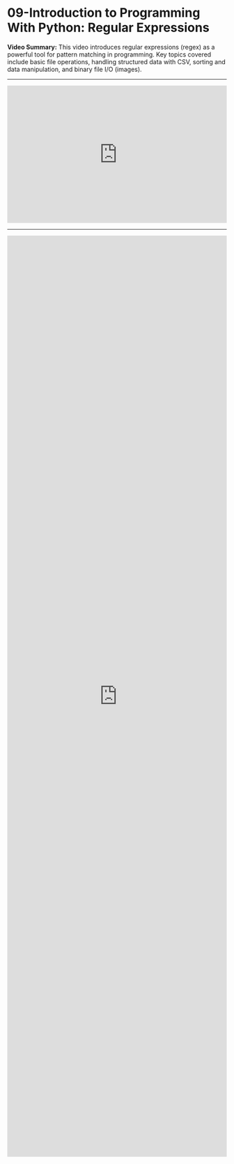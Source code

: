 # 09-Introduction to Programming With Python: Regular Expressions

**Video Summary:** This video introduces regular expressions (regex) as a powerful tool for pattern matching in programming. Key topics covered include basic file operations, handling structured data with CSV, sorting and data manipulation, and binary file I/O (images).

---

<iframe width="100%" height="315" src="https://www.youtube.com/embed/hy3sd9MOAcc?si=wHouagIy1FeFdKaZ" title="YouTube video player" frameborder="0" allow="accelerometer; autoplay; clipboard-write; encrypted-media; gyroscope; picture-in-picture; web-share" referrerpolicy="strict-origin-when-cross-origin" allowfullscreen></iframe>

---

<iframe src="https://docs.google.com/forms/d/e/1FAIpQLScL4qZt2jRZlSbjAjvMeCb5wvlnWh6v1EIUZB6O9DMKaRssPQ/viewform?embedded=true" width="100%" height="2112" frameborder="0" marginheight="0" marginwidth="0">Loading…</iframe>